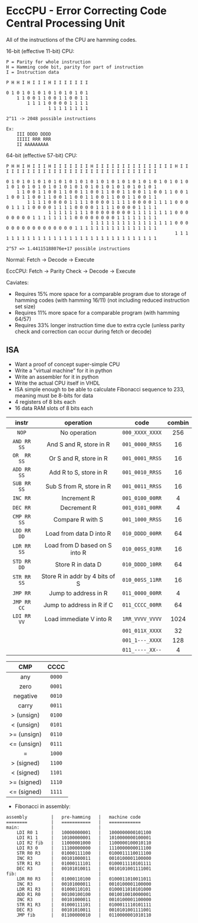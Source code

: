 # EccCPU - Error Correcting Code Central Processing Unit

All of the instructions of the CPU are hamming codes.

16-bit (effective 11-bit) CPU:

    P = Parity for whole instruction
    H = Hamming code bit, parity for part of instruction
    I = Instruction data

    P H H I H I I I H I I I I I I I

    0 1 0 1 0 1 0 1 0 1 0 1 0 1 0 1
        1 1 0 0 1 1 0 0 1 1 0 0 1 1
            1 1 1 1 0 0 0 0 1 1 1 1
                    1 1 1 1 1 1 1 1

    2^11 -> 2048 possible instructions

    Ex:
        III DDDD DDDD
        IIIII RRR RRR
        II AAAAAAAAA

64-bit (effective 57-bit) CPU:

    P H H I H I I I H I I I I I I I H I I I I I I I I I I I I I I I H I I I I I I I I I I I I I I I I I I I I I I I I I I I I I I I

    0 1 0 1 0 1 0 1 0 1 0 1 0 1 0 1 0 1 0 1 0 1 0 1 0 1 0 1 0 1 0 1 0 1 0 1 0 1 0 1 0 1 0 1 0 1 0 1 0 1 0 1 0 1 0 1 0 1 0 1 0 1 0 1
        1 1 0 0 1 1 0 0 1 1 0 0 1 1 0 0 1 1 0 0 1 1 0 0 1 1 0 0 1 1 0 0 1 1 0 0 1 1 0 0 1 1 0 0 1 1 0 0 1 1 0 0 1 1 0 0 1 1 0 0 1 1
            1 1 1 1 0 0 0 0 1 1 1 1 0 0 0 0 1 1 1 1 0 0 0 0 1 1 1 1 0 0 0 0 1 1 1 1 0 0 0 0 1 1 1 1 0 0 0 0 1 1 1 1 0 0 0 0 1 1 1 1
                    1 1 1 1 1 1 1 1 0 0 0 0 0 0 0 0 1 1 1 1 1 1 1 1 0 0 0 0 0 0 0 0 1 1 1 1 1 1 1 1 0 0 0 0 0 0 0 0 1 1 1 1 1 1 1 1
                                    1 1 1 1 1 1 1 1 1 1 1 1 1 1 1 1 0 0 0 0 0 0 0 0 0 0 0 0 0 0 0 0 1 1 1 1 1 1 1 1 1 1 1 1 1 1 1 1
                                                                    1 1 1 1 1 1 1 1 1 1 1 1 1 1 1 1 1 1 1 1 1 1 1 1 1 1 1 1 1 1 1 1

    2^57 => 1.44115188076e+17 possible instructions

Normal:
    Fetch -> Decode -> Execute

EccCPU:
    Fetch -> Parity Check -> Decode -> Execute

Caviates:
- Requires 15% more space for a comparable program due to storage of hamming codes (with hamming 16/11) (not including reduced instruction set size)
- Requires 11% more space for a comparable program (with hamming 64/57)
- Requires 33% longer instruction time due to extra cycle (unless parity check and correction can occur during fetch or decode)

## ISA

- Want a proof of concept super-simple CPU
- Write a "virtual machine" for it in python
- Write an assembler for it in python
- Write the actual CPU itself in VHDL
- ISA simple enough to be able to calculate Fibonacci sequence to 233, meaning must be 8-bits for data
- 4 registers of 8 bits each
- 16 data RAM slots of 8 bits each

| instr | operation | code | combin |
|:-----:|:---------:|:----:|:------:|
| `NOP`         | No operation                      | `000_XXXX_XXXX` |  256 |
| `AND RR SS`   | And S and R, store in R           | `001_0000_RRSS` |   16 |
| `OR  RR SS`   | Or S and R, store in R            | `001_0001_RRSS` |   16 |
| `ADD RR SS`   | Add R to S, store in R            | `001_0010_RRSS` |   16 |
| `SUB RR SS`   | Sub S from R, store in R          | `001_0011_RRSS` |   16 |
| `INC RR`      | Increment R                       | `001_0100_00RR` |    4 |
| `DEC RR`      | Decrement R                       | `001_0101_00RR` |    4 |
| `CMP RR SS`   | Compare R with S                  | `001_1000_RRSS` |   16 |
| `LDD RR DD`   | Load from data D into R           | `010_DDDD_00RR` |   64 |
| `LDR RR SS`   | Load from D based on S into R     | `010_00SS_01RR` |   16 |
| `STD RR DD`   | Store R in data D                 | `010_DDDD_10RR` |   64 |
| `STR RR SS`   | Store R in addr by 4 bits of S    | `010_00SS_11RR` |   16 |
| `JMP RR`      | Jump to address in R              | `011_0000_00RR` |    4 |
| `JMP RR CC`   | Jump to address in R if C         | `011_CCCC_00RR` |   64 |
| `LDI RR VV`   | Load immediate V into R           | `1RR_VVVV_VVVV` | 1024 |
| ` `           |                                   | `001_011X_XXXX` |   32 |
| ` `           |                                   | `001_1---_XXXX` |  128 |
| ` `           |                                   | `011_----_XX--` |    4 |

| CMP | CCCC |
|:---:|:----:|
| any         | `0000` |
| zero        | `0001` |
| negative    | `0010` |
| carry       | `0011` |
| >  (unsign) | `0100` |
| <  (unsign) | `0101` |
| >= (unsign) | `0110` |
| <= (unsign) | `0111` |
| =           | `1000` |
| >  (signed) | `1100` |
| <  (signed) | `1101` |
| >= (signed) | `1110` |
| <= (signed) | `1111` |


- Fibonacci in assembly:

```
assembly         |   pre-hamming   |   machine code
========         |   ===========   |   ============
main:            |                 |   
    LDI R0 1     |   10000000001   |   1000000000101100
    LDI R1 1     |   10100000001   |   1010000000100001
    LDI R2 fib   |   11000001000   |   1100000100010110
    LDI R3 0     |   11100000000   |   1110000000011100
    STR R0 R3    |   01000111100   |   0100011110011100
    INC R3       |   00101000011   |   0010100001100000
    STR R1 R3    |   01000111101   |   0100011110101111
    DEC R3       |   00101010011   |   0010101001111001
fib:             |                 |   
    LDR R0 R3    |   01000110100   |   0100011010011011
    INC R3       |   00101000011   |   0010100001100000
    LDR R1 R3    |   01000110101   |   0100011010101000
    ADD R1 R0    |   00100100100   |   0010010010000001
    INC R3       |   00101000011   |   0010100001100000
    STR R1 R3    |   01000111101   |   0100011110101111
    DEC R3       |   00101010011   |   0010101001111001
    JMP fib      |   01100000010   |   0110000001010110
```
